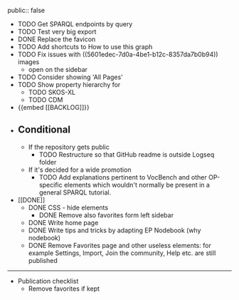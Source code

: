 public:: false

- TODO Get SPARQL endpoints by query
- TODO Test very big export
- DONE Replace the favicon
- TODO Add shortcuts to How to use this graph
- TODO Fix issues with ((5601edec-7d0a-4be1-b12c-8357da7b0b94)) images
	- open on the sidebar
- TODO Consider showing 'All Pages'
- TODO Show property hierarchy for
	- TODO SKOS-XL
	- TODO CDM
- {{embed [[BACKLOG]]}}
- ## Conditional
	- If the repository gets public
		- TODO Restructure so that GitHub readme is outside Logseq folder
	- If it's decided for a wide promotion
		- TODO Add explanations pertinent to VocBench and other OP-specific elements which wouldn't normally be present in a general SPARQL tutorial.
- [[DONE]]
	- DONE CSS - hide elements
		- DONE Remove also favorites form left sidebar
	- DONE Write home page
	- DONE Write tips and tricks by adapting EP Nodebook (why nodebook)
	- DONE Remove Favorites page and other useless elements: for example Settings, Import, Join the community, Help etc. are still published
- ---
- Publication checklist
	- Remove favorites if kept